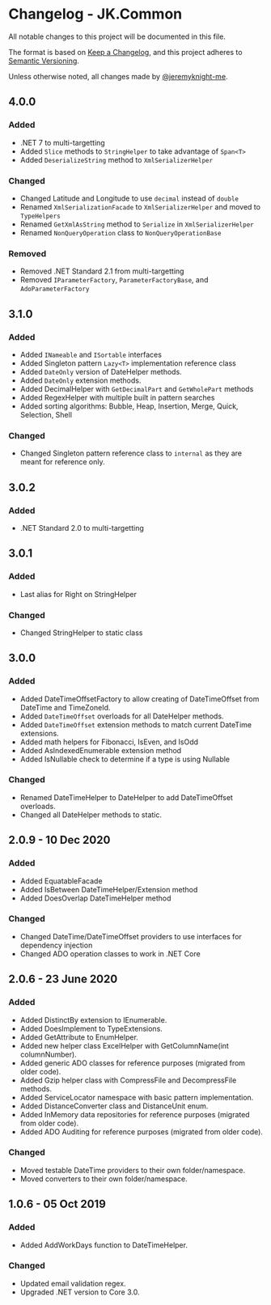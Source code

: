 # Changelog - JK.Common

All notable changes to this project will be documented in this file.

The format is based on [Keep a Changelog](https://keepachangelog.com/),
and this project adheres to [Semantic Versioning](https://semver.org/spec/v2.0.0.html).

Unless otherwise noted, all changes made by [@jeremyknight-me](https://github.com/jeremyknight-me).

## 4.0.0

### Added

- .NET 7 to multi-targetting
- Added `Slice` methods to `StringHelper` to take advantage of `Span<T>`
- Added `DeserializeString` method to `XmlSerializerHelper`

### Changed

- Changed Latitude and Longitude to use `decimal` instead of `double`
- Renamed `XmlSerializationFacade` to `XmlSerializerHelper` and moved to `TypeHelpers`
- Renamed `GetXmlAsString` method to `Serialize` in `XmlSerializerHelper`
- Renamed `NonQueryOperation` class to `NonQueryOperationBase`

### Removed

- Removed .NET Standard 2.1 from multi-targetting
- Removed `IParameterFactory`, `ParameterFactoryBase`, and `AdoParameterFactory`

## 3.1.0

### Added 

- Added `INameable` and `ISortable` interfaces
- Added Singleton pattern `Lazy<T>` implementation reference class
- Added `DateOnly` version of DateHelper methods. 
- Added `DateOnly` extension methods.
- Added DecimalHelper with `GetDecimalPart` and `GetWholePart` methods
- Added RegexHelper with multiple built in pattern searches
- Added sorting algorithms: Bubble, Heap, Insertion, Merge, Quick, Selection, Shell

### Changed

- Changed Singleton pattern reference class to `internal` as they are meant for reference only.

## 3.0.2

### Added

- .NET Standard 2.0 to multi-targetting

## 3.0.1

### Added

- Last alias for Right on StringHelper

### Changed

- Changed StringHelper to static class

## 3.0.0

### Added 

- Added DateTimeOffsetFactory to allow creating of DateTimeOffset from DateTime and TimeZoneId.
- Added `DateTimeOffset` overloads for all DateHelper methods.
- Added `DateTimeOffset` extension methods to match current DateTime extensions.
- Added math helpers for Fibonacci, IsEven, and IsOdd
- Added AsIndexedEnumerable extension method
- Added IsNullable check to determine if a type is using Nullable<T>

### Changed

- Renamed DateTimeHelper to DateHelper to add DateTimeOffset overloads.
- Changed all DateHelper methods to static.

## 2.0.9 - 10 Dec 2020

### Added

- Added EquatableFacade<T>
- Added IsBetween DateTimeHelper/Extension method
- Added DoesOverlap DateTimeHelper method
  
### Changed

- Changed DateTime/DateTimeOffset providers to use interfaces for dependency injection
- Changed ADO operation classes to work in .NET Core

## 2.0.6 - 23 June 2020

### Added

- Added DistinctBy extension to IEnumerable.
- Added DoesImplement<T> to TypeExtensions.
- Added GetAttribute<T> to EnumHelper.
- Added new helper class ExcelHelper with GetColumnName(int columnNumber). 
- Added generic ADO classes for reference purposes (migrated from older code). 
- Added Gzip helper class with CompressFile and DecompressFile methods. 
- Added ServiceLocator namespace with basic pattern implementation.
- Added DistanceConverter class and DistanceUnit enum. 
- Added InMemory data repositories for reference purposes (migrated from older code).
- Added ADO Auditing for reference purposes (migrated from older code).

### Changed

- Moved testable DateTime providers to their own folder/namespace.
- Moved converters to their own folder/namespace.

## 1.0.6 - 05 Oct 2019

### Added

- Added AddWorkDays function to DateTimeHelper.

### Changed
- Updated email validation regex.
- Upgraded .NET version to Core 3.0.
